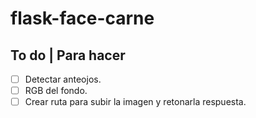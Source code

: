 # flask-face-carne

## To do | Para hacer
- [ ] Detectar anteojos.
- [ ] RGB del fondo.
- [ ] Crear ruta para subir la imagen y retonarla respuesta.
